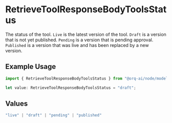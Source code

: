 # RetrieveToolResponseBodyToolsStatus

The status of the tool. `Live` is the latest version of the tool. `Draft` is a version that is not yet published. `Pending` is a version that is pending approval. `Published` is a version that was live and has been replaced by a new version.

## Example Usage

```typescript
import { RetrieveToolResponseBodyToolsStatus } from "@orq-ai/node/models/operations";

let value: RetrieveToolResponseBodyToolsStatus = "draft";
```

## Values

```typescript
"live" | "draft" | "pending" | "published"
```